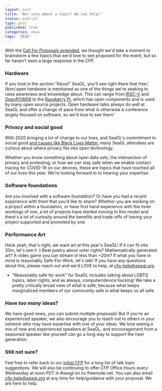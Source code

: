 ```yaml
---
layout: post
title: 'Not sure about a topic? We can help!'
status: publish
type: post
published: true
categories: news
tags: '2020'
---
```


With the [Call For Proposals extended](https://seagl.org/news/2020/08/20/cfp-extension.html), we thought we'd take a moment to brainstorm a few topics that we'd love to see proposed for the event, but so far haven't seen a large response in the CFP.

### Hardware

If you look in the section "About" SeaGL, you'll see right there that free / libre / open *hardware* is mentioned as one of the things we're seeking to raise awareness and knowledge about. This can range from [RISC-V](https://riscv.org/) and [OpenPOWER](https://openpowerfoundation.org/) to the [Raspberry Pi](https://www.raspberrypi.org/), which has open components and is used by many open source projects. Open hardware talks always do well at SeaGL and offer a change of pace from what is otherwise a conference largely focused on software, so we'd love to see them!

### Privacy and social good

With 2020 bringing a lot of change to our lives, and SeaGL's commitment to social good [and causes like Black Lives Matter](https://seagl.org/news/2020/06/12/black-lives-matter.html), many SeaGL attendees are curious about where privacy fits into open technology.

Whether you know something about open data sets, the intersection of privacy and protesting, or how we can stay safe when we enable contact tracing for COVID-19 on our devices, these are topics that have touched all of our lives this year. We're looking forward to to hearing your expertise.

### Software foundations

Are you involved with a software foundation? Or have you had a recent experience with them that you'd like to share? Whether you are working on a project within a foundation, or have first hand experience with the inner workings of one, a lot of projects have started moving to this model and there's a lot of curiosity around the benefits and trade-offs of having your project supported and promoted by one.

### Performance Art

Heck yeah, that's right, we want art at this year's SeaGL!  If it can fit into 30m, let's see it :) Beat poetry about voter rights? Mathematically generated art? A video game you can stream in less than ~20m? If what you have in mind is reasonably Safe-For-Work, let's talk! If you have any questions about this, please reach out and we'd LOVE to help, at <cfp-help@seagl.org>.

* "Reasonably safe for work" for SeaGL includes talking about LGBTQ topics, labor rights, and as always, computer/device hacking!  We take a pretty critically broad view of what is safe, because what keeps marginalized members of our community safe is what keeps us all safe.

### Have *too many* ideas?

We have good news, you can submit multiple proposals! But if you're an experienced speaker, we also encourage you to reach out to others in your network who may have expertise with one of your ideas. We love seeing a mix of new and experienced speakers at SeaGL, and encouragement from a seasoned speaker like yourself can go a long way to support the next generation.

### Still not sure?

Feel free to refer back to our [initial CFP](https://seagl.org/news/2020/07/14/CFP-open.html) for a long list of talk topic suggestions. We will also be continuing to offer CFP Office Hours every Wednesday at noon PDT in #seagl on irc.freenode.net. You can also email <cfp-help@seagl.org> at any time for help/guidance with your proposal. We are here to help.
